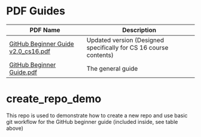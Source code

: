 # PDF Guides
| PDF Name | Description |
| --- | --- |
| [GitHub Beginner Guide v2.0_cs16.pdf](https://github.com/helenziyihuang/create_repo_demo/blob/master/GitHub%20Beginner%20Guide%20v2.0_cs16.pdf) | Updated version (Designed specifically for CS 16 course contents) |
| [GitHub Beginner Guide.pdf](https://github.com/helenziyihuang/create_repo_demo/blob/master/proj03%20GitHub%20Beginner%20Guide.pdf) | The general guide |


# create_repo_demo
This repo is used to demonstrate how to create a new repo and use basic git workflow for the GitHub beginner guide (included inside, see table above)
